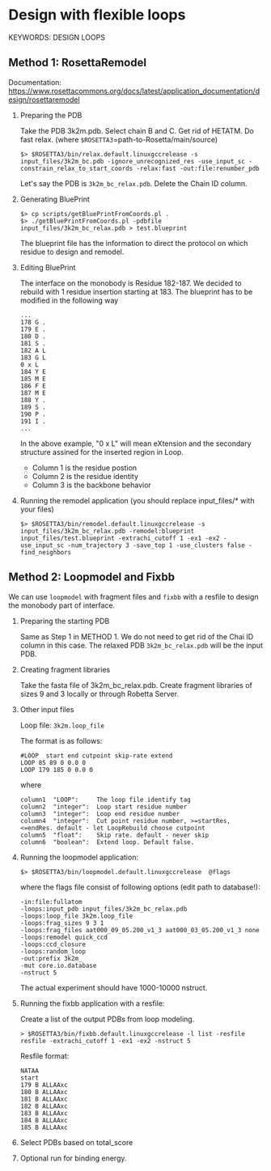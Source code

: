 Design with flexible loops
==========================

KEYWORDS: DESIGN LOOPS 

Method 1: RosettaRemodel
------------------------

Documentation: <https://www.rosettacommons.org/docs/latest/application_documentation/design/rosettaremodel>


1.  Preparing the PDB

    Take the PDB 3k2m.pdb. Select chain B and C. Get rid of HETATM. Do fast 
    relax. (where `$ROSETTA3`=path-to-Rosetta/main/source)

        $> $ROSETTA3/bin/relax.default.linuxgccrelease -s input_files/3k2m_bc.pdb -ignore_unrecognized_res -use_input_sc -constrain_relax_to_start_coords -relax:fast -out:file:renumber_pdb

    Let's say the PDB is `3k2m_bc_relax.pdb`. Delete the Chain ID column.

2.  Generating BluePrint

        $> cp scripts/getBluePrintFromCoords.pl .
        $> ./getBluePrintFromCoords.pl -pdbfile input_files/3k2m_bc_relax.pdb > test.blueprint

    The blueprint file has the information to direct the protocol on which 
    residue to design and remodel.

3.  Editing BluePrint

    The interface on the monobody is Residue 182-187. We decided to rebuild with 
    1 residue insertion starting at 183. The blueprint has to be modified in 
    the following way

        ...
        178 G .
        179 E .
        180 D .
        181 S .
        182 A L
        183 G L
        0 x L
        184 Y E
        185 M E
        186 F E
        187 M E
        188 Y .
        189 S .
        190 P .
        191 I .
        ...

    In the above example, "0 x L" will mean eXtension and the secondary 
    structure assined for the inserted region in Loop.

    * Column 1 is the residue postion
    * Column 2 is the residue identity
    * Column 3 is the backbone behavior 

4.  Running the remodel application (you should replace input_files/* with your files)

        $> $ROSETTA3/bin/remodel.default.linuxgccrelease -s input_files/3k2m_bc_relax.pdb -remodel:blueprint input_files/test.blueprint -extrachi_cutoff 1 -ex1 -ex2 -use_input_sc -num_trajectory 3 -save_top 1 -use_clusters false -find_neighbors


Method 2: Loopmodel and Fixbb
-----------------------------
We can use `loopmodel` with fragment files and `fixbb` with a resfile to design 
the monobody part of interface.

1.  Preparing the starting PDB

    Same as Step 1 in METHOD 1. We do not need to get rid of the Chai ID column 
    in this case. The relaxed PDB `3k2m_bc_relax.pdb` will be the input PDB.

2.  Creating fragment libraries

    Take the fasta file of 3k2m_bc_relax.pdb. Create  fragment libraries of 
    sizes 9 and 3 locally or through Robetta Server.

3.  Other input files

    Loop file: `3k2m.loop_file`

    The format is as follows:

        #LOOP  start end cutpoint skip-rate extend
        LOOP 85 89 0 0.0 0
        LOOP 179 185 0 0.0 0

    where

        column1  "LOOP":     The loop file identify tag
        column2  "integer":  Loop start residue number
        column3  "integer":  Loop end residue number
        column4  "integer":  Cut point residue number, >=startRes, <=endRes. default - let LoopRebuild choose cutpoint
        column5  "float":    Skip rate. default - never skip
        column6  "boolean":  Extend loop. Default false.

4.  Running the loopmodel application:

        $> $ROSETTA3/bin/loopmodel.default.linuxgccrelease  @flags

    where the flags file consist of following options (edit path to database!):

        
        -in:file:fullatom
        -loops:input_pdb input_files/3k2m_bc_relax.pdb
        -loops:loop_file 3k2m.loop_file
        -loops:frag_sizes 9 3 1
        -loops:frag_files aat000_09_05.200_v1_3 aat000_03_05.200_v1_3 none
        -loops:remodel quick_ccd
        -loops:ccd_closure
        -loops:random_loop
        -out:prefix 3k2m_
        -mut core.io.database
        -nstruct 5

    The actual experiment should have 1000-10000 nstruct.

4.  Running the fixbb application with a resfile:

    Create a list of the output PDBs from loop modeling.

        > $ROSETTA3/bin/fixbb.default.linuxgccrelease -l list -resfile resfile -extrachi_cutoff 1 -ex1 -ex2 -nstruct 5

    Resfile format:

        NATAA
        start
        179 B ALLAAxc
        180 B ALLAAxc
        181 B ALLAAxc
        182 B ALLAAxc
        183 B ALLAAxc
        184 B ALLAAxc
        185 B ALLAAxc

5.  Select PDBs based on total_score

6.  Optional run for binding energy.

